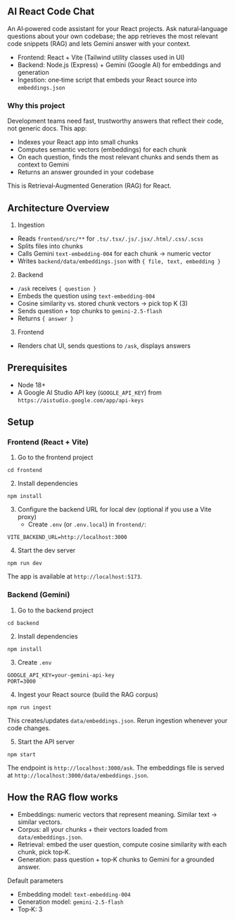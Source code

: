 ## AI React Code Chat

An AI‑powered code assistant for your React projects. Ask natural‑language questions about your own codebase; the app retrieves the most relevant code snippets (RAG) and lets Gemini answer with your context.

- Frontend: React + Vite (Tailwind utility classes used in UI)
- Backend: Node.js (Express) + Gemini (Google AI) for embeddings and generation
- Ingestion: one‑time script that embeds your React source into `embeddings.json`

### Why this project

Development teams need fast, trustworthy answers that reflect their code, not generic docs. This app:

- Indexes your React app into small chunks
- Computes semantic vectors (embeddings) for each chunk
- On each question, finds the most relevant chunks and sends them as context to Gemini
- Returns an answer grounded in your codebase

This is Retrieval‑Augmented Generation (RAG) for React.


## Architecture Overview

1) Ingestion 
- Reads `frontend/src/**` for `.ts/.tsx/.js/.jsx/.html/.css/.scss`
- Splits files into chunks
- Calls Gemini `text-embedding-004` for each chunk → numeric vector
- Writes `backend/data/embeddings.json` with `{ file, text, embedding }`

2) Backend 
- `/ask` receives `{ question }`
- Embeds the question using `text-embedding-004`
- Cosine similarity vs. stored chunk vectors → pick top K (3)
- Sends question + top chunks to `gemini-2.5-flash`
- Returns `{ answer }`

3) Frontend
- Renders chat UI, sends questions to `/ask`, displays answers


## Prerequisites

- Node 18+
- A Google AI Studio API key (`GOOGLE_API_KEY`) from `https://aistudio.google.com/app/api-keys`


## Setup

### Frontend (React + Vite)
1. Go to the frontend project
```
cd frontend
```
2. Install dependencies
```
npm install
```
3. Configure the backend URL for local dev (optional if you use a Vite proxy)
   - Create `.env` (or `.env.local`) in `frontend/`:
```
VITE_BACKEND_URL=http://localhost:3000
```
4. Start the dev server
```
npm run dev
```
The app is available at `http://localhost:5173`.

### Backend (Gemini)
1. Go to the backend project
```
cd backend
```
2. Install dependencies
```
npm install
```
3. Create `.env`
```
GOOGLE_API_KEY=your-gemini-api-key
PORT=3000
```
4. Ingest your React source (build the RAG corpus)
```
npm run ingest
```
This creates/updates `data/embeddings.json`. Rerun ingestion whenever your code changes.

5. Start the API server
```
npm start
```
The endpoint is `http://localhost:3000/ask`. The embeddings file is served at `http://localhost:3000/data/embeddings.json`.



## How the RAG flow works

- Embeddings: numeric vectors that represent meaning. Similar text → similar vectors.
- Corpus: all your chunks + their vectors loaded from `data/embeddings.json`.
- Retrieval: embed the user question, compute cosine similarity with each chunk, pick top‑K.
- Generation: pass question + top‑K chunks to Gemini for a grounded answer.

Default parameters
- Embedding model: `text-embedding-004`
- Generation model: `gemini-2.5-flash`
- Top‑K: 3
